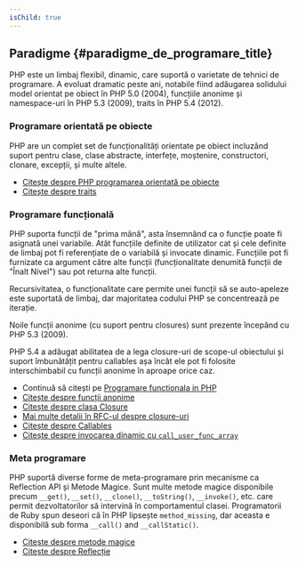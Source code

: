 ```yaml
---
isChild: true
---
```


## Paradigme {#paradigme_de_programare_title}

PHP este un limbaj flexibil, dinamic, care suportă o varietate de tehnici de programare. A evoluat dramatic peste ani,
notabile fiind adăugarea solidului model orientat pe obiect în PHP 5.0 (2004), funcțiile anonime și namespace-uri în PHP
5.3 (2009), traits în PHP 5.4 (2012).

### Programare orientată pe obiecte

PHP are un complet set de funcționalități orientate pe obiect incluzând suport pentru clase, clase abstracte, interfețe,
moștenire, constructori, clonare, excepții, și multe altele.

* [Citește despre PHP programarea orientată pe obiecte][oop]
* [Citește despre traits][traits]

### Programare funcțională

PHP suporta funcții de "prima mână", asta însemnând ca o funcție poate fi asignată unei variabile. Atât funcțiile
definite de utilizator cat și cele definite de limbaj pot fi referențiate de o variabilă și invocate dinamic. Funcțiile
pot fi furnizate ca argument către alte funcții (funcționalitate denumită funcții de "Înalt Nivel") sau pot returna alte
funcții.

Recursivitatea, o funcționalitate care permite unei funcții să se auto-apeleze este suportată de limbaj, dar majoritatea
codului PHP se concentrează pe iterație.

Noile funcții anonime (cu suport pentru closures) sunt prezente începând cu PHP 5.3 (2009).

PHP 5.4 a adăugat abilitatea de a lega closure-uri de scope-ul obiectului și suport îmbunătățit pentru callables așa
încât ele pot fi folosite interschimbabil cu funcții anonime în aproape orice caz.

* Continuă să citești pe [Programare functionala in PHP](/pages/Functional-Programming.html)
* [Citește despre funcții anonime][anonymous-functions]
* [Citește despre clasa Closure][closure-class]
* [Mai multe detalii în RFC-ul despre closure-uri][closures-rfc]
* [Citește despre Callables][callables]
* [Citește despre invocarea dinamic cu `call_user_func_array`][call-user-func-array]

### Meta programare

PHP suportă diverse forme de meta-programare prin mecanisme ca Reflection API și Metode Magice. Sunt multe metode magice
disponibile precum `__get()`, `__set()`, `__clone()`, `__toString()`, `__invoke()`, etc. care permit dezvoltatorilor să
intervină în comportamentul clasei. Programatorii de Ruby spun deseori că în PHP lipsește `method_missing`, dar aceasta
e disponibilă sub forma `__call()` and `__callStatic()`.

* [Citește despre metode magice][magic-methods]
* [Citește despre Reflecție][reflection]

[namespaces]: http://php.net/manual/ro/language.namespaces.php
[overloading]: http://php.net/manual/ro/language.oop5.overloading.php
[oop]: http://www.php.net/manual/ro/language.oop5.php
[anonymous-functions]: http://www.php.net/manual/ro/functions.anonymous.php
[closure-class]: http://php.net/manual/ro/class.closure.php
[callables]: http://php.net/manual/ro/language.types.callable.php
[magic-methods]: http://php.net/manual/ro/language.oop5.magic.php
[reflection]: http://www.php.net/manual/ro/intro.reflection.php
[traits]: http://www.php.net/traits
[call-user-func-array]: http://php.net/manual/ro/function.call-user-func-array.php
[closures-rfc]: https://wiki.php.net/rfc/closures
